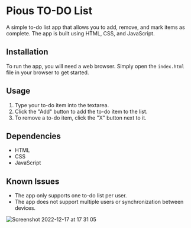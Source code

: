 # Pious TO-DO List

A simple to-do list app that allows you to add, remove, and mark items as complete. The app is built using HTML, CSS, and JavaScript.

## Installation

To run the app, you will need a web browser. Simply open the `index.html` file in your browser to get started.

## Usage

1. Type your to-do item into the textarea.
2. Click the "Add" button to add the to-do item to the list.
3. To remove a to-do item, click the "X" button next to it.

## Dependencies

- HTML
- CSS
- JavaScript

## Known Issues

- The app only supports one to-do list per user.
- The app does not support multiple users or synchronization between devices.

![Screenshot 2022-12-17 at 17 31 05](https://user-images.githubusercontent.com/102190049/208251854-8a881c6f-6327-4b25-829a-4ea8af227152.png)
